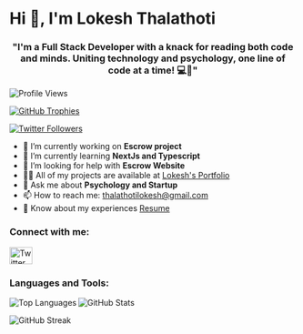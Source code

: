# Hi 👋, I'm Lokesh Thalathoti

<h3 align="center">"I'm a Full Stack Developer with a knack for reading both code and minds. Uniting technology and psychology, one line of code at a time! 💻🧠"</h3>

<p align="left">
  <img src="https://komarev.com/ghpvc/?username=1806loki&label=Profile%20views&color=0e75b6&style=flat" alt="Profile Views" />
</p>

<p align="left">
  <a href="https://github.com/ryo-ma/github-profile-trophy">
    <img src="https://github-profile-trophy.vercel.app/?username=1806loki" alt="GitHub Trophies" />
  </a>
</p>

<p align="left">
  <a href="https://twitter.com/lokesh8919" target="blank">
    <img src="https://img.shields.io/twitter/follow/lokesh8919?logo=twitter&style=for-the-badge" alt="Twitter Followers" />
  </a>
</p>

- 🔭 I’m currently working on **Escrow project**
- 🌱 I’m currently learning **NextJs and Typescript**
- 🤝 I’m looking for help with **Escrow Website**
- 👨‍💻 All of my projects are available at [Lokesh's Portfolio](https://lokesht-portfolio.netlify.app/)
- 💬 Ask me about **Psychology and Startup**
- 📫 How to reach me: [thalathotilokesh@gmail.com](mailto:thalathotilokesh@gmail.com)
- 📄 Know about my experiences [Resume](https://drive.google.com/file/d/1Z4cfw3rSj_SPx1OIO3FbnMf45GqHdydz/view?usp=drive_link)

<h3 align="left">Connect with me:</h3>
<p align="left">
  <a href="https://twitter.com/lokesh8919" target="blank">
    <img align="center" src="https://raw.githubusercontent.com/rahuldkjain/github-profile-readme-generator/master/src/images/icons/Social/twitter.svg" alt="Twitter" height="30" width="40" />
  </a>
</p>

<h3 align="left">Languages and Tools:</h3>
<p align="left">
  <!-- Add your favorite technologies and tools with their icons here -->
</p>

<!-- GitHub Stats and Contributions -->
<p>
  <img align="left" src="https://github-readme-stats.vercel.app/api/top-langs?username=1806loki&show_icons=true&locale=en&layout=compact" alt="Top Languages" />
</p>

<p>
  <img align="center" src="https://github-readme-stats.vercel.app/api?username=1806loki&show_icons=true&locale=en" alt="GitHub Stats" />
</p>

<p>
  <img align="center" src="https://github-readme-streak-stats.herokuapp.com/?user=1806loki&" alt="GitHub Streak" />
</p>
